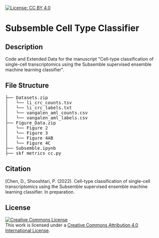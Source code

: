 [![License: CC BY 4.0](https://licensebuttons.net/l/by/4.0/80x15.png)](https://creativecommons.org/licenses/by/4.0/)

# Subsemble Cell Type Classifier

## Description
Code and Extended Data for the manuscript "Cell-type classification of single-cell transcriptomics using the Subsemble supervised ensemble machine learning classifier".

## File Structure
<pre>
├── Datasets.zip                                             // Two scRNA-seq datasets and cell type labels used for cross-validation of cell type classification performance.
│   └── li_crc_counts.tsv
│   └── li_crc_labels.txt
│   └── vangalen_aml_counts.csv
│   └── vangalen_aml_labels.csv
├── Figure_Data.zip                                          // Classification performance metrics used to generate Figures 2, 3, and 4.
│   └── Figure 2
│   └── Figure 3
│   └── Figure 4AB
│   └── Figure 4C
├── Subsemble.ipynb                                          // Jupyter notebook with example Subsemble classifier for user input.
├── skf_metrics_cc.py                                        // Python script for classification performance benchmarking using N-fold CV or LOOCV.
</pre>

## Citation
[Chen, D., Shooshtari, P. (2022). Cell-type classification of single-cell transcriptomics using the Subsemble supervised ensemble machine learning classifier. In preparation.

## License
<a rel="license" href="http://creativecommons.org/licenses/by/4.0/"><img alt="Creative Commons License" style="border-width:0" src="https://i.creativecommons.org/l/by/4.0/88x31.png" /></a><br />This work is licensed under a <a rel="license" href="http://creativecommons.org/licenses/by/4.0/">Creative Commons Attribution 4.0 International License</a>.
